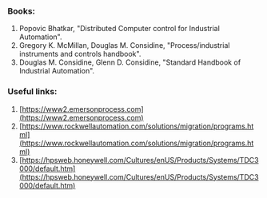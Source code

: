 ### **Books:**

1. Popovic Bhatkar, "Distributed Computer control for Industrial Automation".
2. Gregory K. McMillan, Douglas M. Considine, "Process/industrial instruments and controls handbook".
3. Douglas M. Considine, Glenn D. Considine, "Standard Handbook of Industrial Automation".

### **Useful links:**

1. [https://www2.emersonprocess.com](https://www2.emersonprocess.com)
2. [https://www.rockwellautomation.com/solutions/migration/programs.html](https://www.rockwellautomation.com/solutions/migration/programs.html)
3. [https://hpsweb.honeywell.com/Cultures/enUS/Products/Systems/TDC3000/default.htm](https://hpsweb.honeywell.com/Cultures/enUS/Products/Systems/TDC3000/default.htm)